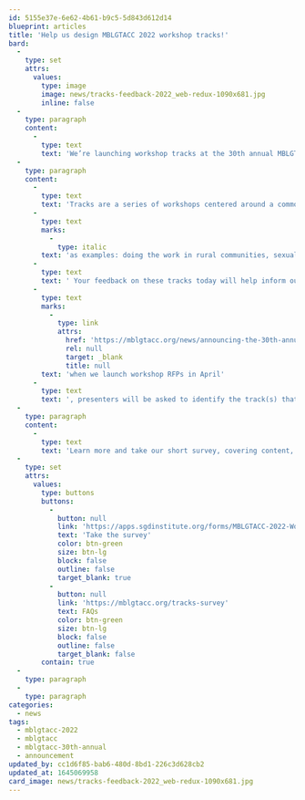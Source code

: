 ```yaml
---
id: 5155e37e-6e62-4b61-b9c5-5d843d612d14
blueprint: articles
title: 'Help us design MBLGTACC 2022 workshop tracks!'
bard:
  -
    type: set
    attrs:
      values:
        type: image
        image: news/tracks-feedback-2022_web-redux-1090x681.jpg
        inline: false
  -
    type: paragraph
    content:
      -
        type: text
        text: 'We’re launching workshop tracks at the 30th annual MBLGTACC in Columbus this fall! And we want YOU to help us design them. '
  -
    type: paragraph
    content:
      -
        type: text
        text: 'Tracks are a series of workshops centered around a common theme or topic and aid attendees in choosing which workshops to attend based on their interests and aspirations—'
      -
        type: text
        marks:
          -
            type: italic
        text: 'as examples: doing the work in rural communities, sexual health, or campus activism.'
      -
        type: text
        text: ' Your feedback on these tracks today will help inform our understanding of the broad interests of conference attendees. And '
      -
        type: text
        marks:
          -
            type: link
            attrs:
              href: 'https://mblgtacc.org/news/announcing-the-30th-annual-mblgtacc'
              rel: null
              target: _blank
              title: null
        text: 'when we launch workshop RFPs in April'
      -
        type: text
        text: ', presenters will be asked to identify the track(s) that best align with their content.'
  -
    type: paragraph
    content:
      -
        type: text
        text: 'Learn more and take our short survey, covering content, categories, presenters, and more! The form will close on February 18.'
  -
    type: set
    attrs:
      values:
        type: buttons
        buttons:
          -
            button: null
            link: 'https://apps.sgdinstitute.org/forms/MBLGTACC-2022-Workshop-Track-Feedback'
            text: 'Take the survey'
            color: btn-green
            size: btn-lg
            block: false
            outline: false
            target_blank: true
          -
            button: null
            link: 'https://mblgtacc.org/tracks-survey'
            text: FAQs
            color: btn-green
            size: btn-lg
            block: false
            outline: false
            target_blank: false
        contain: true
  -
    type: paragraph
  -
    type: paragraph
categories:
  - news
tags:
  - mblgtacc-2022
  - mblgtacc
  - mblgtacc-30th-annual
  - announcement
updated_by: cc1d6f85-bab6-480d-8bd1-226c3d628cb2
updated_at: 1645069958
card_image: news/tracks-feedback-2022_web-redux-1090x681.jpg
---
```

